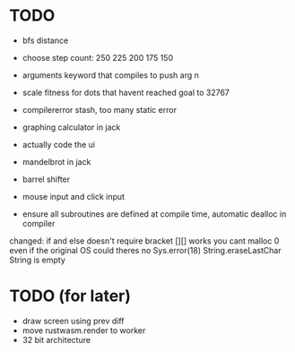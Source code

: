 # TODO

* bfs distance
* choose step count: 250 225 200 175 150
* arguments keyword that compiles to push arg n
* scale fitness for dots that havent reached goal to 32767

* compilererror stash, too many static error
* graphing calculator in jack
* actually code the ui
* mandelbrot in jack
* barrel shifter
* mouse input and click input
* ensure all subroutines are defined at compile time, automatic dealloc in compiler

changed:
if and else doesn't require bracket
[][] works
you cant malloc 0 even if the original OS could
theres no Sys.error(18) String.eraseLastChar String is empty


# TODO (for later)
* draw screen using prev diff
* move rustwasm.render to worker
* 32 bit architecture